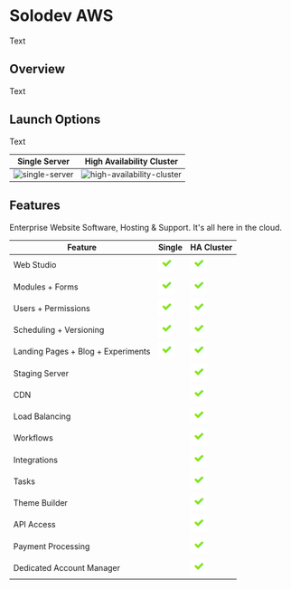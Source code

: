 # Solodev AWS
Text

## Overview
Text

## Launch Options
Text 

Single Server                             | High Availability Cluster  
------------------------------------------|------------------------------------------
![single-server](http://via.placeholder.com/425x425) | ![high-availability-cluster](http://via.placeholder.com/425x425)

## Features
Enterprise Website Software, Hosting & Support. It's all here in the cloud.

Feature                            | Single                                           | HA Cluster  
-----------------------------------|--------------------------------------------------|-------------------------------------------------
Web Studio                         | ![feature-included](pages/images/checkmark.jpg) | ![feature-included](pages/images/checkmark.jpg)
Modules + Forms                    | ![feature-included](pages/images/checkmark.jpg) | ![feature-included](pages/images/checkmark.jpg)
Users + Permissions                | ![feature-included](pages/images/checkmark.jpg) | ![feature-included](pages/images/checkmark.jpg)
Scheduling + Versioning            | ![feature-included](pages/images/checkmark.jpg) | ![feature-included](pages/images/checkmark.jpg)
Landing Pages + Blog + Experiments | ![feature-included](pages/images/checkmark.jpg) | ![feature-included](pages/images/checkmark.jpg)
Staging Server                     |                                                 | ![feature-included](pages/images/checkmark.jpg)
CDN                                |                                                 | ![feature-included](pages/images/checkmark.jpg)
Load Balancing                     |                                                 | ![feature-included](pages/images/checkmark.jpg)
Workflows                          |                                                 | ![feature-included](pages/images/checkmark.jpg)
Integrations                       |                                                 | ![feature-included](pages/images/checkmark.jpg)
Tasks                              |                                                 | ![feature-included](pages/images/checkmark.jpg)
Theme Builder                      |                                                 | ![feature-included](pages/images/checkmark.jpg)
API Access                         |                                                 | ![feature-included](pages/images/checkmark.jpg)
Payment Processing                 |                                                 | ![feature-included](pages/images/checkmark.jpg)
Dedicated Account Manager          |                                                 | ![feature-included](pages/images/checkmark.jpg)
